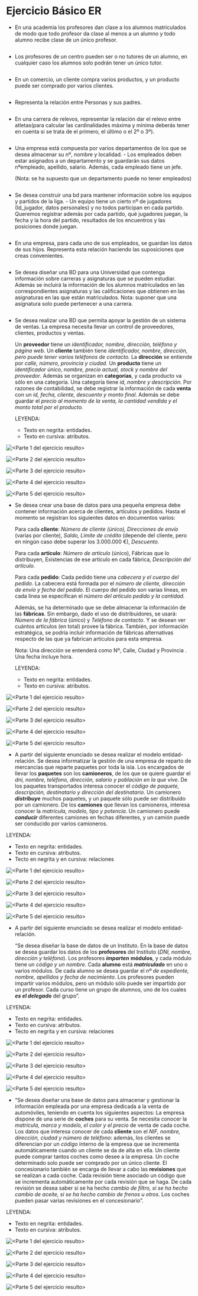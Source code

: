 # Ejercicio Básico ER
- En una academia los profesores dan clase a los alumnos matriculados de modo que todo profesor da clase al menos a un alumno y todo alumno recibe clase de un único profesor.

![<Texto ayuda>](<https://github.com/Yaamiilaa/base-datos-bae-/blob/main/Tareas/Tarea2/Im%C3%A1genes/Diagrama%201.png>) 

- Los profesores de un centro pueden ser o no tutores de un alumno, en cualquier caso los alumnos solo podrán tener un único tutor.

![<Texto ayuda>](<https://github.com/Yaamiilaa/base-datos-bae-/blob/main/Tareas/Tarea2/Im%C3%A1genes/Diagrama%202.png>) 

- En un comercio, un cliente compra varios productos, y un producto puede ser comprado por varios clientes.
 
 ![<Texto ayuda>](<https://github.com/Yaamiilaa/base-datos-bae-/blob/main/Tareas/Tarea2/Im%C3%A1genes/Diagrama%203.png>) 
  
  - Representa la relación entre Personas y sus padres.

   ![<Texto ayuda>](<https://github.com/Yaamiilaa/base-datos-bae-/blob/main/Tareas/Tarea2/Im%C3%A1genes/Diagrama%204.png>) 

   - En una carrera de relevos, representar la relación dar el relevo entre atletas(para calcular las cardinalidades máxima y mínima deberás tener en cuenta si se trata de el primero, el último o el 2º o 3º).

![<Texto ayuda>](<https://github.com/Yaamiilaa/base-datos-bae-/blob/main/Tareas/Tarea2/Im%C3%A1genes/Diagrama%205.png>) 


 - Una empresa está compuesta por varios departamentos de los que se desea almacenar su nº, nombre y localidad. - Los empleados deben estar asignados a un departamento y se guardarán sus datos nºempleado, apellido, salario. Además, cada empleado tiene un jefe.

    (Nota: se ha supuesto que un departamento puede no tener empleados)

![<Texto ayuda>](<https://github.com/Yaamiilaa/base-datos-bae-/blob/main/Tareas/Tarea2/Im%C3%A1genes/Diagrama%206.png>) 

-  Se desea construir una bd para mantener información sobre los equipos y partidos de la liga. - Un equipo tiene un cierto nº de jugadores (Id_jugador, datos personales) y no todos participan en cada partido. Queremos registrar además por cada partido, qué jugadores juegan, la fecha y la hora del partido, resultados de los encuentros y las posiciones donde juegan.

![<Texto ayuda>](<https://github.com/Yaamiilaa/base-datos-bae-/blob/main/Tareas/Tarea2/Im%C3%A1genes/Diagrama%207.png>) 

- En una empresa, para cada uno de sus empleados, se guardan los datos de sus hijos. Representa esta relación haciendo las suposiciones que creas convenientes.

![<Texto ayuda>](<https://github.com/Yaamiilaa/base-datos-bae-/blob/main/Tareas/Tarea2/Im%C3%A1genes/Diagrama%208.png>) 

- Se desea diseñar una BD para una Universidad que contenga información sobre carreras y asignaturas que se pueden estudiar. Además se incluirá la información de los alumnos matriculados en las correspondientes asignaturas y las calificaciones que obtienen en las asignaturas en las que están matriculados. Nota: suponer que una asignatura solo puede pertenecer a una carrera.

![<Texto ayuda>](<https://github.com/Yaamiilaa/base-datos-bae-/blob/main/Tareas/Tarea2/Im%C3%A1genes/Diagrama%209.png>) 

- Se desea realizar una BD que permita apoyar la gestión de un sistema de ventas. La empresa necesita llevar un control de proveedores, clientes, productos y ventas.

   Un **proveedor** tiene un *identificador, nombre, dirección, teléfono y página web*.
   Un **cliente** también tiene *identificador, nombre, dirección, pero puede tener varios teléfonos de contacto.* La **dirección** se entiende por *calle, número, provincia y ciudad.*
   Un **producto** tiene un *identificador único, nombre, precio actual, stock y nombre del proveedor*. Además se organizan en **categorías**, y cada producto va sólo en una categoría. Una categoría tiene *id, nombre y descripción.*
   Por razones de contabilidad, se debe registrar la información de cada **venta** con un *id, fecha, cliente, descuento y monto final*.
   Además se debe guardar el *precio al momento de la venta, la cantidad vendida y el monto total por el producto.*
   
   LEYENDA:
   - Texto en negrita: entidades.
   - Texto en cursiva: atributos.

![<Parte 1 del ejercicio resulto>](<https://github.com/Yaamiilaa/base-datos-bae-/blob/main/Tareas/Tarea2/Im%C3%A1genes/Sistema_de_ventas_imagenes/Sistema%20de%20ventas%20part1.png>) 

![<Parte 2 del ejercicio resulto>](<https://github.com/Yaamiilaa/base-datos-bae-/blob/main/Tareas/Tarea2/Im%C3%A1genes/Sistema_de_ventas_imagenes/Sistema%20de%20ventas%20part2.png>) 

![<Parte 3 del ejercicio resulto>](<https://github.com/Yaamiilaa/base-datos-bae-/blob/main/Tareas/Tarea2/Im%C3%A1genes/Sistema_de_ventas_imagenes/Sistema%20de%20ventas%20part3.png>)

![<Parte 4 del ejercicio resulto>](<https://github.com/Yaamiilaa/base-datos-bae-/blob/main/Tareas/Tarea2/Im%C3%A1genes/Sistema_de_ventas_imagenes/Sistema%20de%20ventas%20part4.png>)


![<Parte 5 del ejercicio resulto>](<https://github.com/Yaamiilaa/base-datos-bae-/blob/main/Tareas/Tarea2/Im%C3%A1genes/Sistema_de_ventas_imagenes/Sistema%20de%20ventas%20part6.png>)

- Se desea crear una base de datos para una pequeña empresa debe contener información acerca de clientes, artículos y pedidos. Hasta el momento se registran los siguientes datos en documentos varios:

    Para cada **cliente**: *Número de cliente (único), Direcciones de envío* (varias por cliente), *Saldo, Límite de crédito* (depende del cliente, pero en ningún caso debe superar los 3.000.000 €), *Descuento.*

    Para cada **artículo**: *Número de artículo* (único), Fábricas que lo distribuyen, Existencias de ese artículo en cada fábrica, *Descripción del artículo.*

    Para cada **pedido**: Cada pedido tiene una *cabecera y el cuerpo del pedido*. La cabecera está formada por el *número de cliente, dirección de envío y fecha del pedido*. El cuerpo del pedido son varias líneas, en cada línea se especifican el *número del artículo pedido y la cantidad.*

    Además, se ha determinado que se debe almacenar la información de las **fábricas**. Sin embargo, dado el uso de distribuidores, se usará: *Número de la fábrica* (único) y *Teléfono de contacto*. Y se desean ver cuántos artículos (en total) provee la fábrica. También, por información estratégica, se podría incluir información de fábricas alternativas respecto de las que ya fabrican artículos para esta empresa.

   Nota: Una dirección se entenderá como Nº, Calle, Ciudad y Provincia . Una fecha incluye hora.

   LEYENDA:
   - Texto en negrita: entidades.
   - Texto en cursiva: atributos.

![<Parte 1 del ejercicio resulto>](<https://github.com/Yaamiilaa/base-datos-bae-/blob/main/Tareas/Tarea2/Im%C3%A1genes/Sistema_de_art%C3%ADculos_im%C3%A1genes/Sistema%20de%20art%C3%ADculos%20part1.png>) 

![<Parte 2 del ejercicio resulto>](<https://github.com/Yaamiilaa/base-datos-bae-/blob/main/Tareas/Tarea2/Im%C3%A1genes/Sistema_de_art%C3%ADculos_im%C3%A1genes/Sistema%20de%20art%C3%ADculos%20part2.png>) 

![<Parte 3 del ejercicio resulto>](<https://github.com/Yaamiilaa/base-datos-bae-/blob/main/Tareas/Tarea2/Im%C3%A1genes/Sistema_de_art%C3%ADculos_im%C3%A1genes/Sistema%20de%20art%C3%ADculos%20part3.png>)

![<Parte 4 del ejercicio resulto>](<https://github.com/Yaamiilaa/base-datos-bae-/blob/main/Tareas/Tarea2/Im%C3%A1genes/Sistema_de_art%C3%ADculos_im%C3%A1genes/Sistema%20de%20art%C3%ADculos%20part4.png>)

![<Parte 5 del ejercicio resulto>](<https://github.com/Yaamiilaa/base-datos-bae-/blob/main/Tareas/Tarea2/Im%C3%A1genes/Sistema_de_art%C3%ADculos_im%C3%A1genes/Sistema%20de%20art%C3%ADculos%20part5.png>)

- A partir del siguiente enunciado se desea realizar el modelo entidad-relación. Se desea informatizar la gestión de una empresa de reparto de mercancías que reparte paquetes por toda la isla. Los encargados de llevar los **paquetes** son los **camioneros**, de los que se quiere guardar el *dni, nombre, teléfono, dirección, salario y población en la que vive*. De los paquetes transportados interesa conocer el *código de paquete, descripción, destinatario y dirección del destinatario*. Un camionero ___distribuye___ muchos paquetes, y un paquete sólo puede ser distribuido por un camionero. De los **camiones** que llevan los camioneros, interesa conocer la *matrícula, modelo, tipo y potencia*. Un camionero puede ___conducir___ diferentes camiones en fechas diferentes, y un camión puede ser conducido por varios camioneros.

LEYENDA:
   - Texto en negrita: entidades.
   - Texto en cursiva: atributos.
   - Tecto en negrita y en cursiva: relaciones

![<Parte 1 del ejercicio resulto>](<https://github.com/Yaamiilaa/base-datos-bae-/blob/main/Tareas/Tarea2/Im%C3%A1genes/Sistema_de_art%C3%ADculos_im%C3%A1genes/Sistema%20de%20art%C3%ADculos%20part1.png>) 

![<Parte 2 del ejercicio resulto>](<https://github.com/Yaamiilaa/base-datos-bae-/blob/main/Tareas/Tarea2/Im%C3%A1genes/Sistema_de_art%C3%ADculos_im%C3%A1genes/Sistema%20de%20art%C3%ADculos%20part2.png>) 

![<Parte 3 del ejercicio resulto>](<https://github.com/Yaamiilaa/base-datos-bae-/blob/main/Tareas/Tarea2/Im%C3%A1genes/Sistema_de_art%C3%ADculos_im%C3%A1genes/Sistema%20de%20art%C3%ADculos%20part3.png>)

![<Parte 4 del ejercicio resulto>](<https://github.com/Yaamiilaa/base-datos-bae-/blob/main/Tareas/Tarea2/Im%C3%A1genes/Sistema_de_art%C3%ADculos_im%C3%A1genes/Sistema%20de%20art%C3%ADculos%20part4.png>)

![<Parte 5 del ejercicio resulto>](<https://github.com/Yaamiilaa/base-datos-bae-/blob/main/Tareas/Tarea2/Im%C3%A1genes/Sistema_de_art%C3%ADculos_im%C3%A1genes/Sistema%20de%20art%C3%ADculos%20part5.png>)

- A partir del siguiente enunciado se desea realizar el modelo entidad-relación.

   “Se desea diseñar la base de datos de un Instituto. En la base de datos se desea guardar los datos de los **profesores** del Instituto (*DNI, nombre, dirección y teléfono*). Los profesores ___imparten___ **módulos**, y cada módulo tiene un *código y un nombre*. Cada **alumno** está ___matriculado___ en uno o varios módulos. De cada alumno se desea guardar el *nº de expediente, nombre, apellidos y fecha de nacimiento*. Los profesores pueden impartir varios módulos, pero un módulo sólo puede ser impartido por un profesor. Cada curso tiene un grupo de alumnos, uno de los cuales ___es el delegado___ del grupo”.

LEYENDA:
   - Texto en negrita: entidades.
   - Texto en cursiva: atributos.
   - Tecto en negrita y en cursiva: relaciones

![<Parte 1 del ejercicio resulto>](<https://github.com/Yaamiilaa/base-datos-bae-/blob/main/Tareas/Tarea2/Im%C3%A1genes/Profesorado_im%C3%A1genes/Profesorado%20part1.png>) 

![<Parte 2 del ejercicio resulto>](<https://github.com/Yaamiilaa/base-datos-bae-/blob/main/Tareas/Tarea2/Im%C3%A1genes/Profesorado_im%C3%A1genes/Profesorado%20part2.png>) 

![<Parte 3 del ejercicio resulto>](<https://github.com/Yaamiilaa/base-datos-bae-/blob/main/Tareas/Tarea2/Im%C3%A1genes/Profesorado_im%C3%A1genes/Profesorado%20part3.png>)

![<Parte 4 del ejercicio resulto>](<https://github.com/Yaamiilaa/base-datos-bae-/blob/main/Tareas/Tarea2/Im%C3%A1genes/Profesorado_im%C3%A1genes/Profesorado%20part4.png>)

![<Parte 5 del ejercicio resulto>](<https://github.com/Yaamiilaa/base-datos-bae-/blob/main/Tareas/Tarea2/Im%C3%A1genes/Profesorado_im%C3%A1genes/Profesorado%20part5.png>)

- “Se desea diseñar una base de datos para almacenar y gestionar la información empleada por una empresa dedicada a la venta de automóviles, teniendo en cuenta los siguientes aspectos: La empresa dispone de una serie de **coches** para su venta. Se necesita conocer la *matrícula, marca y modelo, el color y el precio* de venta de cada coche. Los datos que interesa conocer de cada **cliente** son el *NIF, nombre, dirección, ciudad y número de teléfono*: además, los clientes se diferencian por un *código* interno de la empresa que se incrementa automáticamente cuando un cliente se da de alta en ella. Un cliente puede comprar tantos coches como desee a la empresa. Un coche determinado solo puede ser comprado por un único cliente. El concesionario también se encarga de llevar a cabo las **revisiones** que se realizan a cada coche. Cada revisión tiene asociado un código que se incrementa automáticamente por cada revisión que se haga. De cada revisión se desea saber si se ha hecho *cambio de filtro, si se ha hecho cambio de aceite, si se ha hecho cambio de frenos u otros*. Los coches pueden pasar varias revisiones en el concesionario”.

LEYENDA:
   - Texto en negrita: entidades.
   - Texto en cursiva: atributos.

![<Parte 1 del ejercicio resulto>](<https://github.com/Yaamiilaa/base-datos-bae-/blob/main/Tareas/Tarea2/Im%C3%A1genes/Sistema_gesti%C3%B3n_venta_autom%C3%B3viles/Sistema%20gesti%C3%B3n%20de%20ventas%20de%20autom%C3%B3viles%20part1.png>) 

![<Parte 2 del ejercicio resulto>](<https://github.com/Yaamiilaa/base-datos-bae-/blob/main/Tareas/Tarea2/Im%C3%A1genes/Sistema_gesti%C3%B3n_venta_autom%C3%B3viles/Sistema%20gesti%C3%B3n%20de%20ventas%20de%20autom%C3%B3viles%20part2.png>) 

![<Parte 3 del ejercicio resulto>](<https://github.com/Yaamiilaa/base-datos-bae-/blob/main/Tareas/Tarea2/Im%C3%A1genes/Sistema_gesti%C3%B3n_venta_autom%C3%B3viles/Sistema%20gesti%C3%B3n%20de%20ventas%20de%20autom%C3%B3viles%20part3.png>)

![<Parte 4 del ejercicio resulto>](<https://github.com/Yaamiilaa/base-datos-bae-/blob/main/Tareas/Tarea2/Im%C3%A1genes/Sistema_gesti%C3%B3n_venta_autom%C3%B3viles/Sistema%20gesti%C3%B3n%20de%20ventas%20de%20autom%C3%B3viles%20part4.png>)

![<Parte 5 del ejercicio resulto>](<https://github.com/Yaamiilaa/bahttps://github.com/Yaamiilaa/base-datos-bae-/blob/main/Tareas/Tarea2/Im%C3%A1genes/Sistema_gesti%C3%B3n_venta_autom%C3%B3viles/Sistema%20gesti%C3%B3n%20de%20ventas%20de%20autom%C3%B3viles%20part5.pngse-datos-bae-/blob/main/Tareas/Tarea2/Im%C3%A1genes/Profesorado_im%C3%A1genes/Profesorado%20part5.png>)